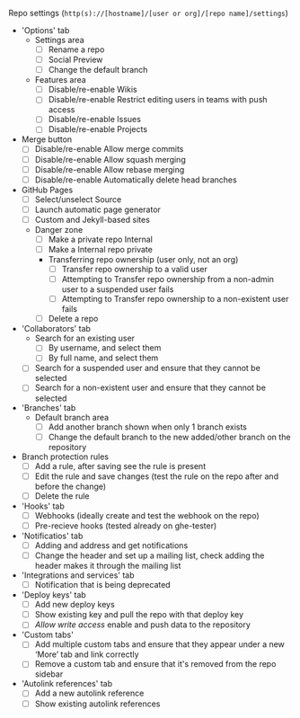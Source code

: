 Repo settings (`http(s)://[hostname]/[user or org]/[repo name]/settings`)
  - 'Options' tab
    - Settings area
      - [ ] Rename a repo
      - [ ] Social Preview
      - [ ] Change the default branch
    - Features area
      - [ ] Disable/re-enable Wikis
      - [ ] Disable/re-enable Restrict editing users in teams with push access
      - [ ] Disable/re-enable Issues
      - [ ] Disable/re-enable Projects
   - Merge button
      - [ ] Disable/re-enable Allow merge commits
      - [ ] Disable/re-enable Allow squash merging
      - [ ] Disable/re-enable Allow rebase merging
      - [ ] Disable/re-enable Automatically delete head branches
  - GitHub Pages
      - [ ] Select/unselect Source
      - [ ] Launch automatic page generator
      - [ ] Custom and Jekyll-based sites
    - Danger zone
      - [ ] Make a private repo Internal
      - [ ] Make a Internal repo private
      - Transferring repo ownership (user only, not an org)
        - [ ] Transfer repo ownership to a valid user
        - [ ] Attempting to Transfer repo ownership from a non-admin user to a suspended user fails
        - [ ] Attempting to Transfer repo ownership to a non-existent user fails
      - [ ] Delete a repo
  - 'Collaborators' tab
    - Search for an existing user
      - [ ] By username, and select them
      - [ ] By full name, and select them
    - [ ] Search for a suspended user and ensure that they cannot be selected
    - [ ] Search for a non-existent user and ensure that they cannot be selected
  - 'Branches' tab
    - Default branch area
      - [ ] Add another branch shown when only 1 branch exists
      - [ ] Change the default branch to the new added/other branch on the repository
  - Branch protection rules
    - [ ] Add a rule, after saving see the rule is present
    - [ ] Edit the rule and save changes (test the rule on the repo after and before the change)
    - [ ] Delete the rule
  - 'Hooks' tab
    - [ ] Webhooks (ideally create and test the webhook on the repo)
    - [ ] Pre-recieve hooks (tested already on ghe-tester)
  - 'Notificatios' tab
    - [ ] Adding and address and get notifications
    - [ ] Change the header and set up a mailing list, check adding the header makes it through the mailing list
  - 'Integrations and services' tab
    - [ ] Notification that is being deprecated
  - 'Deploy keys' tab
    - [ ] Add new deploy keys
    - [ ] Show existing key and pull the repo with that deploy key
    - [ ] *Allow write access* enable and push data to the repository
  - 'Custom tabs'
    - [ ] Add multiple custom tabs and ensure that they appear under a new ‘More’ tab and link correctly
    - [ ] Remove a custom tab and ensure that it's removed from the repo sidebar
  - 'Autolink references' tab
    - [ ] Add a new autolink reference
    - [ ] Show existing autolink references
